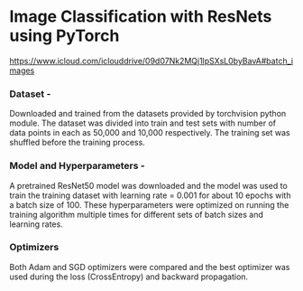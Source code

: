 # Image Classification with ResNets using PyTorch

https://www.icloud.com/iclouddrive/09d07Nk2MQj1lpSXsL0byBavA#batch_images


### Dataset - 
Downloaded and trained from the datasets provided by torchvision python module.
The dataset was divided into train and test sets with number of data points in each as 50,000 and 10,000 respectively. The training set was shuffled before
the training process.

### Model and Hyperparameters -
A pretrained ResNet50 model was downloaded and the model was used to train the training dataset with learning rate = 0.001 for about 10 epochs with a batch size
of 100. These hyperparameters were optimized on running the training algorithm multiple times for different sets of batch sizes and learning rates. 

### Optimizers
Both Adam and SGD optimizers were compared and the best optimizer was used during the loss (CrossEntropy) and backward propagation.

